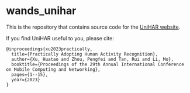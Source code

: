 # wands_unihar

This is the repository that contains source code for the [UniHAR website](https://dapowan.github.io/wands_unihar/).

If you find UniHAR useful to you, please cite:
```
@inproceedings{xu2023practically,
  title={Practically Adopting Human Activity Recognition},
  author={Xu, Huatao and Zhou, Pengfei and Tan, Rui and Li, Mo},
  booktitle={Proceedings of the 29th Annual International Conference on Mobile Computing and Networking},
  pages={1--15},
  year={2023}
}
```
